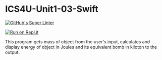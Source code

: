 # ICS4U-Unit1-03-Swift

[![GitHub's Super Linter](https://github.com/jaeyoon-lee2/ICS4U-Unit1-03-Swift/workflows/GitHub's%20Super%20Linter/badge.svg)](https://github.com/jaeyoon-lee2/ICS4U-Unit1-03-Swift/actions)

[![Run on Repl.it](https://repl.it/badge/github/jaeyoon-lee2/ICS4U-Unit1-03-Swift)](https://repl.it/github/jaeyoon-lee2/ICS4U-Unit1-03-Swift)

This program gets mass of object from the user's input, calculates and display energy of object in Joules and its equivalent bomb in kiloton to the output.
